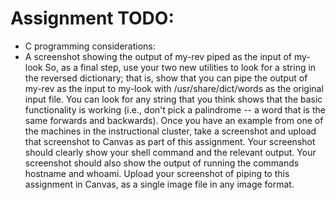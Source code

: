 # Assignment TODO:

-   C programming considerations:
-   A screenshot showing the output of my-rev piped as the input of my-look
    So, as a final step, use your two new utilities to look for a string in the reversed dictionary; that is, show that you can pipe the output of my-rev as the input to my-look with /usr/share/dict/words as the original input file. You can look for any string that you think shows that the basic functionality is working (i.e., don't pick a palindrome -- a word that is the same forwards and backwards).
    Once you have an example from one of the machines in the instructional cluster, take a screenshot and upload that screenshot to Canvas as part of this assignment. Your screenshot should clearly show your shell command and the relevant output. Your screenshot should also show the output of running the commands hostname and whoami.
    Upload your screenshot of piping to this assignment in Canvas, as a single image file in any image format.
